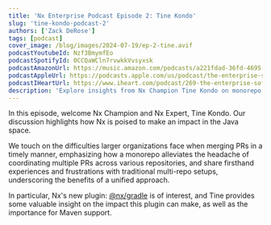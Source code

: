 ```yaml
---
title: 'Nx Enterprise Podcast Episode 2: Tine Kondo'
slug: 'tine-kondo-podcast-2'
authors: ['Zack DeRose']
tags: [podcast]
cover_image: /blog/images/2024-07-19/ep-2-tine.avif
podcastYoutubeId: Nzf3BmymfEo
podcastSpotifyId: 0CCQaWCln7rvwkkVvsyxsk
podcastAmazonUrl: https://music.amazon.com/podcasts/a221fdad-36fd-4695-a5b4-038d7b99d284/episodes/53934cd9-c521-441e-8523-8b947ed207ca/the-enterprise-software-podcast-by-nx-the-enterprise-software-podcast-by-nx-2-tine-kondo
podcastAppleUrl: https://podcasts.apple.com/us/podcast/the-enterprise-software-podcast-by-nx-2-tine-kondo/id1752704996?i=1000662764990
podcastIHeartUrl: https://www.iheart.com/podcast/269-the-enterprise-software-po-186891508/episode/the-enterprise-software-podcast-by-nx-197335640/
description: 'Explore insights from Nx Champion Tine Kondo on monorepo benefits and the potential of Nx Gradle plugin for Java development.'
---
```


In this episode, welcome Nx Champion and Nx Expert, Tine Kondo. Our discussion highlights how Nx is poised to make an impact in the Java space.

We touch on the difficulties larger organizations face when merging PRs in a timely manner, emphasizing how a monorepo alleviates the headache of coordinating multiple PRs across various repositories, and share firsthand experiences and frustrations with traditional multi-repo setups, underscoring the benefits of a unified approach.

In particular, Nx's new plugin: [@nx/gradle](/nx-api/gradle) is of interest, and Tine provides some valuable insight on the impact this plugin can make, as well as the importance for Maven support.
